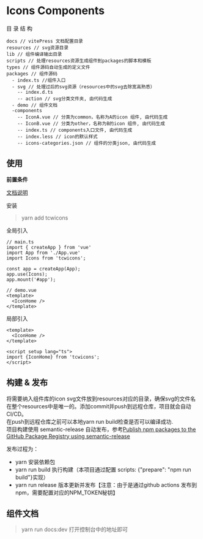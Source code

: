 # Icons Components

目 录 结 构
```
docs // vitePress 文档配置目录
resources // svg资源目录
lib // 组件编译输出目录
scripts // 处理resources资源生成组件到packages的脚本和模板
types // 组件源码自动生成的定义文件
packages // 组件源码
  - index.ts //组件入口
  - svg // 处理过后的svg资源（resources中的svg去除宽高熟悉）
    -- index.d.ts 
    -- action // svg分类文件夹, 由代码生成
  - demo // 组件文档
  -components
    -- IconA.vue // 分类为common，名称为A的icon 组件, 由代码生成
    -- IconB.vue // 分类为other，名称为B的icon 组件, 由代码生成
    -- index.ts // components入口文件, 由代码生成
    -- index.less // icon的默认样式
    -- icons-categories.json // 组件的分类json, 由代码生成
```


## 使用 
**前置条件**

 [文档说明](https://raincolor.github.io/common-icon/)

安装  
> yarn add  tcwicons

全局引入  
```
// main.ts
import { createApp } from 'vue'
import App from './App.vue'
import Icons from 'tcwicons';

const app = createApp(App);
app.use(Icons);
app.mount('#app');

// demo.vue
<template>
  <IconHome />
</template>
```

局部引入 
```
<template>
  <IconHome />
</template>

<script setup lang="ts">
import {IconHome} from 'tcwicons';
</script>
```

## 构建 & 发布

将需要纳入组件库的icon svg文件放到resources对应的目录，确保svg的文件名在整个resources中是唯一的。添加commit并push到远程仓库，项目就会自动CI/CD。   
在push到远程仓库之前可以本地yarn run build检查是否可以编译成功.  
项目构建使用 semantic-release 自动发布，参考[Publish npm packages to the GitHub Package Registry using semantic-release](https://github.com/semantic-release/semantic-release)

发布过程为：

- yarn 安装依赖包
- yarn run build 执行构建（本项目通过配置 scripts: {"prepare": "npm run build"}实现）
- yarn run release 版本更新并发布【注意：由于是通过github actions 发布到 npm，需要配置对应的NPM_TOKEN秘钥】
     

## 组件文档
> yarn run docs:dev
打开控制台中的地址即可